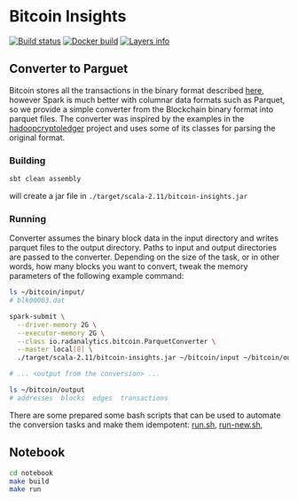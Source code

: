 # Bitcoin Insights
[![Build status](https://travis-ci.org/Jiri-Kremser/bitcoin-insights.svg?branch=master)](https://travis-ci.org/Jiri-Kremser/bitcoin-insights)
[![Docker build](https://img.shields.io/docker/automated/jkremser/bitcoin-notebook.svg)](https://hub.docker.com/r/jkremser/bitcoin-notebook)
[![Layers info](https://images.microbadger.com/badges/image/jkremser/bitcoin-notebook.svg)](https://microbadger.com/images/jkremser/bitcoin-notebook)

## Converter to Parguet

Bitcoin stores all the transactions in the binary format described [here](https://webbtc.com/api/schema), however Spark is much better with columnar data formats such as Parquet, so we provide a simple converter from the Blockchain binary format into parquet files. The converter was inspired by the examples in the [hadoopcryptoledger](https://github.com/ZuInnoTe/hadoopcryptoledger/wiki/Using-Hive-to-analyze-Bitcoin-Blockchain-data) project and uses some of its classes for parsing the original format.

### Building

```bash
sbt clean assembly
```
will create a jar file in `./target/scala-2.11/bitcoin-insights.jar`

### Running

Converter assumes the binary block data in the input directory and writes parquet files to the output directory. Paths to input and output directories are passed to the converter. Depending on the size of the task, or in other words, how many blocks you want to convert, tweak the memory parameters of the following example command:
```bash
ls ~/bitcoin/input/
# blk00003.dat

spark-submit \
  --driver-memory 2G \
  --executor-memory 2G \
  --class io.radanalytics.bitcoin.ParquetConverter \
  --master local[8] \
  ./target/scala-2.11/bitcoin-insights.jar ~/bitcoin/input ~/bitcoin/output

# ... <output from the conversion> ...

ls ~/bitcoin/output
# addresses  blocks  edges  transactions
```

There are some prepared some bash scripts that can be used to automate the conversion tasks and make them idempotent: [run.sh](parquet-converter/run.sh), [run-new.sh](parquet-converter/run-new.sh),

## Notebook
```bash
cd notebook
make build
make run
```
